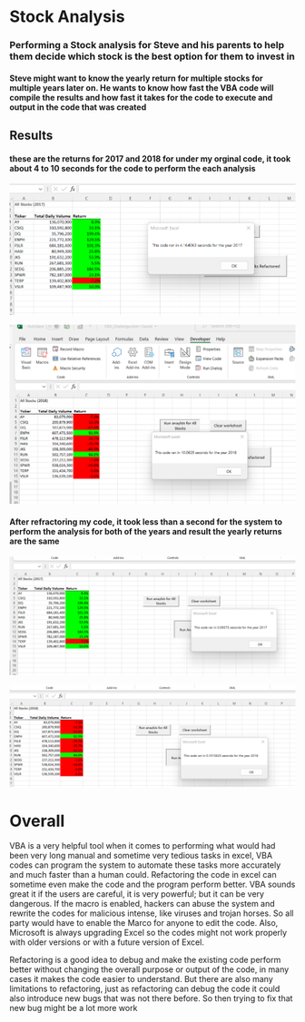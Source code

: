 # Stock Analysis

### Performing a Stock analysis for Steve and his parents to help them decide which stock is the best option for them to invest in 

#### Steve might want to know the yearly return for multiple stocks for multiple years later on. He wants to know how fast the VBA code will compile the results and how fast it takes for the code to execute and output in the code that was created

## Results

#### these are the returns for 2017 and 2018 for under my orginal code, it took about 4 to 10 seconds for the code to perform the each analysis 
![2017](VBA_Challenge_2017.png)

![2018](VBA_Challenge_2018.png)

#### After refractoring my code, it took less than a second for the system to perform the analysis for both of the years and result the yearly returns are the same

![2017RE](VBA_Challenge_2017_RE.png)


![2018RE](VBA_Challenge_2018_RE.png)


# Overall
VBA is a very helpful tool when it comes to performing what would had been very long manual and sometime very tedious tasks in excel, VBA codes can program the system to automate these tasks more accurately and much faster than a human could. Refactoring the code in excel can sometime even make the code and the program perform better. VBA sounds great it if the users are careful, it is very powerful; but it can be very dangerous. If the macro is enabled, hackers can abuse the system and rewrite the codes for malicious intense, like viruses and trojan horses. So all party would have to enable the Marco for anyone to edit the code. Also, Microsoft is always upgrading Excel so the codes might not work properly with older versions or with a future version of Excel.

Refactoring is a good idea to debug and make the existing code perform better without changing the overall purpose or output of the code, in many cases it makes the code easier to understand. But there are also many limitations to refactoring, just as refactoring can debug the code it could also introduce new bugs that was not there before. So then trying to fix that new bug might be a lot more work

